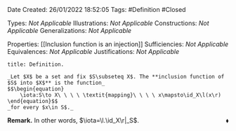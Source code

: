 <br />
<br />

Date Created: 26/01/2022 18:52:05
Tags: #Definition #Closed 

Types: _Not Applicable_
Illustrations: _Not Applicable_ 
Constructions: _Not Applicable_
Generalizations: _Not Applicable_

Properties: [[Inclusion function is an injection]]
Sufficiencies: _Not Applicable_
Equivalences: _Not Applicable_
Justifications: _Not Applicable_

``` ad-Definition
title: Definition.

_Let $X$ be a set and fix $S\subseteq X$. The **inclusion function of $S$ into $X$** is the function_
$$\begin{equation}
    \iota:S\to X\ \ \ \ \textit{mapping}\ \ \ \ x\mapsto\id_X\l(x\r)
\end{equation}$$
_for every $x\in S$._

```

**Remark.** In other words, $\iota=\l.\id_X\r|_S$.<span style="float:right;">$\blacklozenge$</span>
